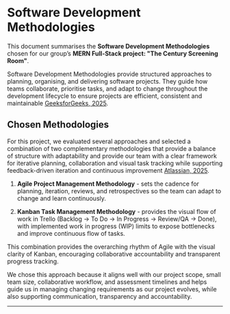 # Software Development Methodologies

This document summarises the **Software Development Methodologies** chosen for our group’s **MERN Full-Stack project: "The Century Screening Room"**.

Software Development Methodologies provide structured approaches to planning, organising, and delivering software projects. They guide how teams collaborate, prioritise tasks, and adapt to change throughout the development lifecycle to ensure projects are efficient, consistent and maintainable [GeeksforGeeks, 2025](https://www.geeksforgeeks.org/software-engineering/what-is-software-development-methodology-15-key-methodologies/).

## Chosen Methodologies

For this project, we evaluated several approaches and selected a combination of two complementary methodologies that provide a balance of structure with adaptability and provide our team with a clear framework for iterative planning, collaboration and visual task tracking while supporting feedback-driven iteration and continuous improvement [Atlassian, 2025](https://www.atlassian.com/agile).

1. **Agile Project Management Methodology** - sets the cadence for planning, iteration, reviews, and retrospectives so the team can adapt to change and learn continuously.

2. **Kanban Task Management Methodology** - provides the visual flow of work in Trello (Backlog → To Do → In Progress → Review/QA → Done), with implemented work in progress (WIP) limits to expose bottlenecks and improve continuous flow of tasks.

This combination provides the overarching rhythm of Agile with the visual clarity of Kanban, encouraging collaborative accountability and transparent progress tracking.

We chose this approach because it aligns well with our project scope, small team size, collaborative workflow, and assessment timelines and helps guide us in managing changing requirements as our project evolves, while also supporting communication, transparency and accountability.

---

<!-- The supporting documentation contains our chosen **Project Management Methodology** and **Task Management Methodology**, including detailed explanations, diagrams and project specific examples of how we plan to apply these methodologies in our project. -->

<!-- Add documentation links for below -->

<!-- 1. **Agile** - `project-management-methodology.md`

2. **Kanban** - `task-management-methodology.md`

---

## Agile Project Management Methodology

Agile provides an iterative, feedback-driven framework suited to small teams building modular software components. It enables the team to continuously plan, implement, review, and improve features across project phases, ensuring adaptability as new requirements evolve.

## Agile Core Principles

Agile focuses on **iteration, collaboration, and adaptability**, supported by the following principles:

1. **Iterative Development:** Work will be divided into short 1 week sprints with defined deliverables. Each sprint will end with a peer review and retrospective.
2. **Continuous Collaboration:** Team communication will occur through Slack and GitHub Pull Requests (PRs). Every feature branch will be peer reviewed before merging to main branch to maintain version control.
3. **Responding to Change:** Tasks may be reprioritised based on sprint feedback or testing outcomes.
4. **Deliver Working Software Frequently:** Each sprint aims to deliver testable components—for example, functional API routes or validated models.

Agile promotes transparency and consistent delivery [Atlassian, 2025](https://www.atlassian.com/agile).

---

# Kanban Task Management Methodology

Kanban provides a visual system for tracking progress, limiting work in progress (WIP), and maintaining a continuous delivery flow. We implement Kanban using **Trello Kanban Board** to manage task cards through different stages of development, ensuring transparency and accountability throughout each project phase.

## Core Kanban Principles

Kanban focuses on visualising workflow, limiting WIP and optimising flow. These principles ensure that tasks move efficiently from start to completion without overloading our team members.

1. **Visualise Workflow:** Tasks are represented as cards on a Trello board, moving between columns that reflect progress.
2. **Limit Work in Progress (WIP):** Each team member will maintain no more than three active tasks at a time to prevent context switching.
3. **Manage Flow:** Progress will be reviewed in daily stand-ups and retrospectives to identify bottlenecks.
4. **Continuous Improvement:** The board will evolve across phases to suit project needs and team feedback.

These principles are based on industry practices from [Atlassian: Kanban Principles, 2025](https://www.atlassian.com/agile/project-management/kanban-principles).

---

## Tools/Technologies Used

| Tools/Platforms                     | Source                                                                                   | Purpose                                                                                                                                                                                                                |
| ----------------------------------- | ---------------------------------------------------------------------------------------- | ---------------------------------------------------------------------------------------------------------------------------------------------------------------------------------------------------------------------- |
| **Kanban Board**                    | [Trello](https://trello.com/)                                                            | Kanban board for task management and visualisation of workflow                                                                                                                                                         |
| **Communication**                   | [Slack](https://slack.com/)                                                              | Communication for team collaboration, quick communications, daily stand-ups and retrospectives                                                                                                                         |
| **Documentation & Version Control** | [GitHub Repository](https://github.com/CoderAcademy-DEV-MERN-Group/DEV1003-Assessment01) | Central repository for documentation, codebase and version control. Working off individual feature branches and Pull Requests to review documentation and codebase. Tracked changes and accessible for our whole team. |
| **Design/Wireframes**               | [Figma](https://figma.com/)                                                              | Designing wireframes and UX/UI design for across difference devices (responsive for Mobile + Tablet + Desktop)                                                                                                         |
| **API Testing**                     | [Insomnia](https://insomnia.rest/) / [Bruno](https://www.usebruno.com/)                  | API Endpoint Testing                                                                                                                                                                                                   |
| **Deployment**                      | [Deployment platform (eg Render)]                                                        | Deployment platform and services to support staging and production environments                                                                                                                                        |

## References

| Source                                                                                               | Purpose                                                                                                          |
| ---------------------------------------------------------------------------------------------------- | ---------------------------------------------------------------------------------------------------------------- |
| [Atlassian: What is Agile Project Management](https://www.atlassian.com/agile/project-management)    | Detailed overview and guidance on Agile Project Management                                                       |
| [Atlassian: Agile Coach](https://www.atlassian.com/agile)                                            | Agile principles, sprints, stand-ups and guide to align our approach with industry standards and best practices. |
| [Atlassian: Kanban Principles](https://www.atlassian.com/agile/project-management/kanban-principles) | Explains the core Kanban principles and supporting practices                                                     |
| [Miro Blog: Scrum vs. Kanban Boards](https://miro.com/blog/scrum-kanban-boards-differences)          | Comparison of Scrum vs Kanban boards                                                                             |
| [Trello Guide](https://trello.com/guide)                                                             | Trello documentation for setting up and optimising Kanban board setup.                                           | -->
